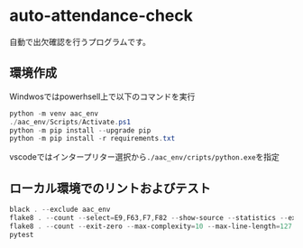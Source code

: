# auto-attendance-check

自動で出欠確認を行うプログラムです。

## 環境作成

Windwosではpowerhsell上で以下のコマンドを実行

```powershell
python -m venv aac_env
./aac_env/Scripts/Activate.ps1
python -m pip install --upgrade pip
python -m pip install -r requirements.txt
```

vscodeではインタープリター選択から`./aac_env/cripts/python.exe`を指定

## ローカル環境でのリントおよびテスト

```powershell
black . --exclude aac_env
flake8 . --count --select=E9,F63,F7,F82 --show-source --statistics --exclude aac_env
flake8 . --count --exit-zero --max-complexity=10 --max-line-length=127 --statistics --exclude aac_env
pytest
```
